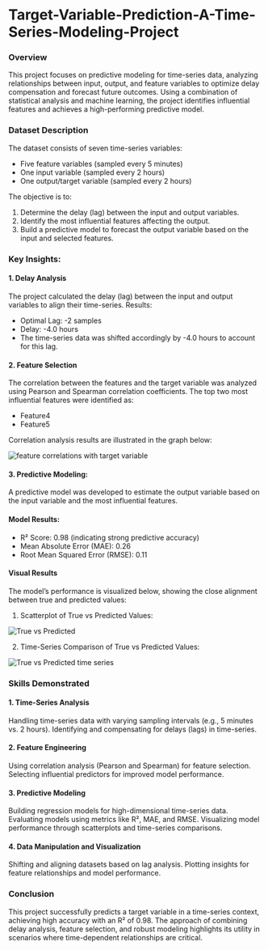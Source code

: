 # Target-Variable-Prediction-A-Time-Series-Modeling-Project

### Overview
This project focuses on predictive modeling for time-series data, analyzing relationships between input, output, and feature variables to optimize delay compensation and forecast future outcomes. Using a combination of statistical analysis and machine learning, the project identifies influential features and achieves a high-performing predictive model.
### Dataset Description
The dataset consists of seven time-series variables:

- Five feature variables (sampled every 5 minutes)
- One input variable (sampled every 2 hours)
- One output/target variable (sampled every 2 hours)

The objective is to:

1. Determine the delay (lag) between the input and output variables.
2. Identify the most influential features affecting the output.
3. Build a predictive model to forecast the output variable based on the input and selected features.
### Key Insights:
#### 1. Delay Analysis
The project calculated the delay (lag) between the input and output variables to align their time-series.
Results:
- Optimal Lag: -2 samples
- Delay: -4.0 hours
- The time-series data was shifted accordingly by -4.0 hours to account for this lag.
#### 2. Feature Selection
The correlation between the features and the target variable was analyzed using Pearson and Spearman correlation coefficients.
The top two most influential features were identified as:
- Feature4
- Feature5

Correlation analysis results are illustrated in the graph below:

![feature correlations with target variable](https://github.com/user-attachments/assets/6586e62c-3737-40ca-9170-70519a92ed0b)


#### 3. Predictive Modeling:
A predictive model was developed to estimate the output variable based on the input variable and the most influential features.

#### Model Results:
- R² Score: 0.98 (indicating strong predictive accuracy)
- Mean Absolute Error (MAE): 0.26
- Root Mean Squared Error (RMSE): 0.11

#### Visual Results
The model’s performance is visualized below, showing the close alignment between true and predicted values:

1. Scatterplot of True vs Predicted Values:

![True vs Predicted](https://github.com/user-attachments/assets/24e2c2f3-03b8-4e32-bbda-350c233fbfd3)

2. Time-Series Comparison of True vs Predicted Values:

![True vs Predicted time series](https://github.com/user-attachments/assets/23811115-5fdb-4c78-a096-f5557fbaeba0)

### Skills Demonstrated

#### 1. Time-Series Analysis

Handling time-series data with varying sampling intervals (e.g., 5 minutes vs. 2 hours).
Identifying and compensating for delays (lags) in time-series.
#### 2. Feature Engineering

Using correlation analysis (Pearson and Spearman) for feature selection.
Selecting influential predictors for improved model performance.
#### 3. Predictive Modeling

Building regression models for high-dimensional time-series data.
Evaluating models using metrics like R², MAE, and RMSE.
Visualizing model performance through scatterplots and time-series comparisons.
#### 4. Data Manipulation and Visualization

Shifting and aligning datasets based on lag analysis.
Plotting insights for feature relationships and model performance.
### Conclusion
This project successfully predicts a target variable in a time-series context, achieving high accuracy with an R² of 0.98. The approach of combining delay analysis, feature selection, and robust modeling highlights its utility in scenarios where time-dependent relationships are critical.

